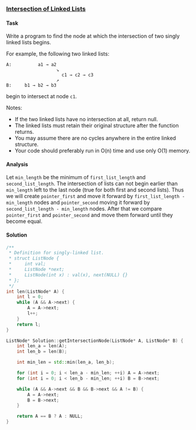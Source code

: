 ### [Intersection of Linked Lists][1]

#### Task

Write a program to find the node at which the intersection of two singly linked lists begins.

For example, the following two linked lists:

```
A:          a1 → a2
                   ↘
                     c1 → c2 → c3
                   ↗
B:     b1 → b2 → b3
```

begin to intersect at node `c1`.

Notes:
- If the two linked lists have no intersection at all, return null.
- The linked lists must retain their original structure after the function returns.
- You may assume there are no cycles anywhere in the entire linked structure.
- Your code should preferably run in O(n) time and use only O(1) memory.


#### Analysis

Let `min_length` be the minimum of `first_list_length` and `second_list_length`. The intersection of lists can not begin earlier than `min_length` left to the last node (true for both first and second lists). Thus we will create `pointer_first` and move it forward by `first_list_length - min_length` nodes and `pointer_second` moving it forward by `second_list_length - min_length` nodes. After that we compare `pointer_first` and `pointer_second` and move them forward until they become equal.

#### Solution

```cpp
/**
 * Definition for singly-linked list.
 * struct ListNode {
 *     int val;
 *     ListNode *next;
 *     ListNode(int x) : val(x), next(NULL) {}
 * };
 */
int len(ListNode* A) {
    int l = 0;
    while (A && A->next) {
        A = A->next;
        l++;
    }
    return l;
}

ListNode* Solution::getIntersectionNode(ListNode* A, ListNode* B) {
    int len_a = len(A);
    int len_b = len(B);

    int min_len = std::min(len_a, len_b);

    for (int i = 0; i < len_a - min_len; ++i) A = A->next;
    for (int i = 0; i < len_b - min_len; ++i) B = B->next;

    while (A && A->next && B && B->next && A != B) {
        A = A->next;
        B = B->next;
    }

    return A == B ? A : NULL;
}

```

[1]: [https://www.interviewbit.com/problems/intersection-of-linked-lists/]
